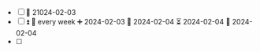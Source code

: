 - [ ] 📅  21024-02-03 
- [ ]  ⏫ 🔁 every week ➕ 2024-02-03 🛫 2024-02-04 ⏳ 2024-02-04 📅 2024-02-04 
- [ ] 